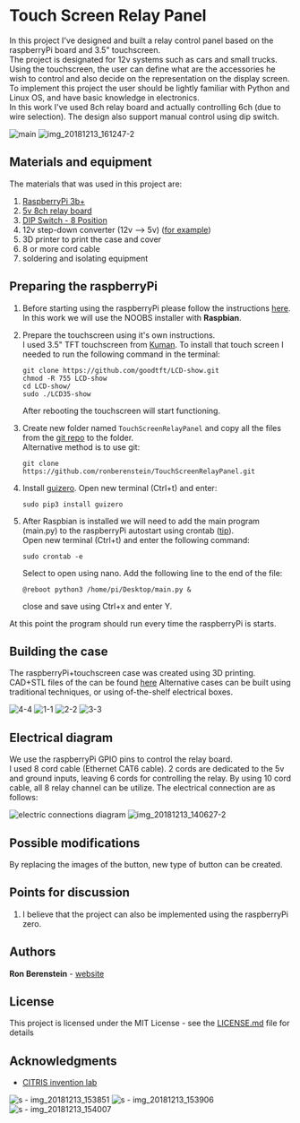# Touch Screen Relay Panel
In this project I've designed and built a relay control panel based on the raspberryPi board and 3.5" touchscreen. \
The project is designated for 12v systems such as cars and small trucks. Using the touchscreen, the user can define
what are the accessories he wish to control and also decide on the representation on the display screen. \
To implement this project the user should be lightly familiar with Python and Linux OS, and have basic knowledge in
electronics. \
In this work I've used 8ch relay board and actually controlling 6ch (due to wire selection).
The design also support manual control using dip switch.

<!---[main](https://user-images.githubusercontent.com/25335836/49975742-11dd6f00-fef4-11e8-8532-9836decbe74b.jpg)--->

![main](https://user-images.githubusercontent.com/25335836/49976497-22431900-fef7-11e8-9296-b024fbd926c4.gif)
![img_20181213_161247-2](https://user-images.githubusercontent.com/25335836/49978813-28d68e00-ff01-11e8-8622-2c4cd6090d84.jpg)
## Materials and equipment
The materials that was used in this project are:
1. [RaspberryPi 3b+](https://www.raspberrypi.org/products/raspberry-pi-3-model-b-plus/)
2. [5v 8ch relay board](https://www.amazon.com/SainSmart-101-70-102-8-Channel-Relay-Module/dp/B0057OC5WK)
3. [DIP Switch - 8 Position](https://www.sparkfun.com/products/8034)
4. 12v step-down converter (12v --> 5v) ([for example](https://www.amazon.com/eBoot-LM2596-Converter-3-0-40V-1-5-35V/dp/B01GJ0SC2C/ref=asc_df_B01GJ0SC2C/?tag=hyprod-20&linkCode=df0&hvadid=167122786755&hvpos=1o4&hvnetw=g&hvrand=13176459983025186939&hvpone=&hvptwo=&hvqmt=&hvdev=c&hvdvcmdl=&hvlocint=&hvlocphy=9032081&hvtargid=pla-305123447649&psc=1)) 
5. 3D printer to print the case and cover
6. 8 or more cord cable
7. soldering and isolating equipment

## Preparing the raspberryPi
1. Before starting using the raspberryPi please follow the instructions [here](https://projects.raspberrypi.org/en/projects/raspberry-pi-setting-up). 
In this work we will use the NOOBS installer with **Raspbian**.
2. Prepare the touchscreen using it's own instructions. \
    I used 3.5" TFT touchscreen from [Kuman](https://www.amazon.com/Kuman-320x480-Resolution-Protective-Raspberry/dp/B01FXC5ECS/ref=sr_1_1?ie=UTF8&qid=1544734613&sr=8-1&keywords=kuman+3.5%22).
    To install that touch screen I needed to run the following command in the terminal:
    ```
    git clone https://github.com/goodtft/LCD-show.git
    chmod -R 755 LCD-show    
    cd LCD-show/
    sudo ./LCD35-show
    ```
    After rebooting the touchscreen will start functioning.
    
3. Create new folder named `TouchScreenRelayPanel` and copy all the files from the 
[git repo](https://github.com/ronberenstein/TouchScreenRelayPanel) to the folder. \
Alternative method is to use git:
    ```
    git clone https://github.com/ronberenstein/TouchScreenRelayPanel.git
    ``` 
4. Install [guizero](https://lawsie.github.io/guizero/about/). Open new terminal (Ctrl+t) and enter:
   ```
   sudo pip3 install guizero
   ```
5. After Raspbian is installed we will need to add the main program (main.py) to the raspberryPi autostart using crontab ([tip](https://raspberrypi.stackexchange.com/questions/8734/execute-script-on-start-up)). \
Open new terminal (Ctrl+t) and enter the following command:
    ```
    sudo crontab -e
    ```
    Select to open using nano. Add the following line to the end of the file:
    ```
    @reboot python3 /home/pi/Desktop/main.py &
    ```
    close and save using Ctrl+x and enter Y.

At this point the program should run every time the raspberryPi is starts.

## Building the case
The raspberryPi+touchscreen case was created using 3D printing. CAD+STL files of the can be found [here](https://github.com/ronberenstein/TouchScreenRelayPanel/tree/CAD-and-STL-files)
Alternative cases can be built using traditional techniques, or using of-the-shelf electrical boxes.

![4-4](https://user-images.githubusercontent.com/25335836/49980898-44926200-ff0a-11e8-85be-b6421982db88.png)
![1-1](https://user-images.githubusercontent.com/25335836/49980900-452af880-ff0a-11e8-915f-a1f86f5ab193.png)
![2-2](https://user-images.githubusercontent.com/25335836/49980901-452af880-ff0a-11e8-8461-572ca57d770d.png)
![3-3](https://user-images.githubusercontent.com/25335836/49980902-452af880-ff0a-11e8-980b-23a10ea9f1c2.png)

## Electrical diagram
We use the raspberryPi GPIO pins to control the relay board. \
I used 8 cord cable (Ethernet CAT6 cable). 2 cords are dedicated to the 5v and ground inputs, leaving 6 cords for controlling the relay. By
using 10 cord cable, all 8 relay channel can be utilize.
The electrical connection are as follows:

![electric connections diagram](https://user-images.githubusercontent.com/25335836/49975123-59aec700-fef1-11e8-934d-552a25336d1f.png)
![img_20181213_140627-2](https://user-images.githubusercontent.com/25335836/49978762-dac18a80-ff00-11e8-84e9-ab728cf775c8.jpg)

## Possible modifications
By replacing the images of the button, new type of button can be created.

## Points for discussion
1. I believe that the project can also be implemented using the raspberryPi zero.

## Authors
**Ron Berenstein** - [website](http://ronberenstein.com/index.html)

## License
This project is licensed under the MIT License - see the [LICENSE.md](LICENSE.md) file for details

## Acknowledgments
* [CITRIS invention lab](https://invent.citris-uc.org/)

![s - img_20181213_153851](https://user-images.githubusercontent.com/25335836/49978907-92569c80-ff01-11e8-9dc2-8f1191499096.jpg)
![s - img_20181213_153906](https://user-images.githubusercontent.com/25335836/49978913-9682ba00-ff01-11e8-8f9d-00902411fd12.jpg)
![s - img_20181213_154007](https://user-images.githubusercontent.com/25335836/49978917-98e51400-ff01-11e8-83c6-a81f7e822108.jpg)
